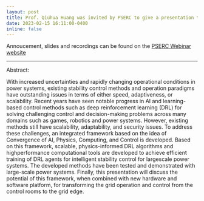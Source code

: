 ```yaml
---
layout: post
title: Prof. Qiuhua Huang was invited by PSERC to give a presentation titled "Convergence of AI, Physics, Computing, and Control for Intelligent Power System Control" 
date: 2023-02-15 16:11:00-0400
inline: false
---
```


Annoucement, slides and recordings can be found on the <a href="https://pserc.wisc.edu/webinars/"> PSERC Webinar website</a>

***

Abstract: 

With increased uncertainties and rapidly changing operational conditions in power systems, existing stability control methods and
operation paradigms have outstanding issues in terms of either speed, adaptiveness, or scalability. Recent years have seen notable
progress in AI and learning-based control methods such as deep reinforcement learning (DRL) for solving challenging control and
decision-making problems across many domains such as games, robotics and power systems. However, existing methods still have
scalability, adaptability, and security issues. To address these challenges, an integrated framework based on the idea of Convergence of
AI, Physics, Computing, and Control is developed. Based on this framework, scalable, physics-informed DRL algorithms and highperformance computational tools are developed to achieve efficient training of DRL agents for intelligent stability control for largescale power systems. The developed methods have been tested and demonstrated with large-scale power systems. Finally, this presentation will discuss the potential of this framework, when combined with new hardware and software platform, for transforming
the grid operation and control from the control rooms to the grid edge.
